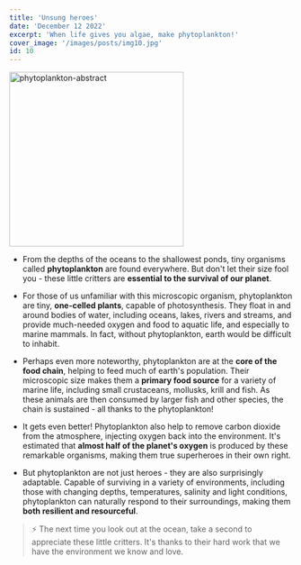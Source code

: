 ```yaml
---
title: 'Unsung heroes'
date: 'December 12 2022'
excerpt: 'When life gives you algae, make phytoplankton!'
cover_image: '/images/posts/img10.jpg'
id: 10
---
```


<img src='/images/posts/img10.jpg' width='310' alt='phytoplankton-abstract' />

- From the depths of the oceans to the shallowest ponds, tiny organisms called **phytoplankton** are found everywhere. But don't let their size fool you - these little critters are **essential to the survival of our planet**.

- For those of us unfamiliar with this microscopic organism, phytoplankton are tiny, **one-celled plants**, capable of photosynthesis. They float in and around bodies of water, including oceans, lakes, rivers and streams, and provide much-needed oxygen and food to aquatic life, and especially to marine mammals. In fact, without phytoplankton, earth would be difficult to inhabit.

- Perhaps even more noteworthy, phytoplankton are at the **core of the food chain**, helping to feed much of earth's population. Their microscopic size makes them a **primary food source** for a variety of marine life, including small crustaceans, mollusks, krill and fish. As these animals are then consumed by larger fish and other species, the chain is sustained - all thanks to the phytoplankton!

- It gets even better! Phytoplankton also help to remove carbon dioxide from the atmosphere, injecting oxygen back into the environment. It's estimated that **almost half of the planet's oxygen** is produced by these remarkable organisms, making them true superheroes in their own right.

- But phytoplankton are not just heroes - they are also surprisingly adaptable. Capable of surviving in a variety of environments, including those with changing depths, temperatures, salinity and light conditions, phytoplankton can naturally respond to their surroundings, making them **both resilient and resourceful**.

> ⚡ The next time you look out at the ocean, take a second to appreciate these little critters. It's thanks to their hard work that we have the environment we know and love.
